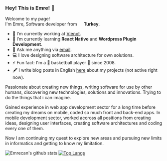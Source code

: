### Hey! This is Emre! 👋
Welcome to my page!<br>
I'm Emre, Software developer from <img src="https://cdn-icons-png.flaticon.com/512/555/555560.png" width="14"/> **Turkey**.

- 🔭 I’m currently working at <a href="https://vienot.app/">Vienot</a>.
- 🌱 I’m currently learning **React Native** and **Wordpress Plugin Development**.
- 💬 Ask me anything via <a href="mailto:emrecanozkan17@gmail.com">email</a>.
- 💻 I love designing software architecture for own solutions.
- ⚡ Fun fact: I'm a 🍗 basketball player 🍗 since 2008.
- 🖋 I write blog posts in English <a href="https://emrecan.co" target="_blank">here</a> about my projects (not active right now).

<p>Passionate about creating new things, writing software for use by other humans, discovering new technologies, solutions and innovations. Trying to do the things that i can imagine.</p>

<p>Gained experience in web app development sector for a long time before creating my dreams on mobile, coded so much front and back-end apps. In mobile development sector, worked accross all positions from creating ideas, designing user interfaces, creating software architectures and coding every one of them.</p>

<p>Now I am continuing my quest to explore new areas and pursuing new limits in informatics and getting to know my limitation.</p>

![Emrecan's github stats](https://github-readme-stats.vercel.app/api?username=paradyo&count_private=true&hide=issues&show_icons=true&theme=dark) 
[![Top Langs](https://github-readme-stats.vercel.app/api/top-langs/?username=paradyo&layout=compact&theme=dark)](https://github.com/anuraghazra/github-readme-stats)
